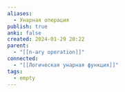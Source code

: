```yaml
---
aliases:
  - Унарная операция
publish: true
anki: false
created: 2024-01-29 20:22
parent:
  - "[[n-ary operation]]"
connected:
  - "[[Логическая унарная функция]]"
tags:
  - empty
---
```
















